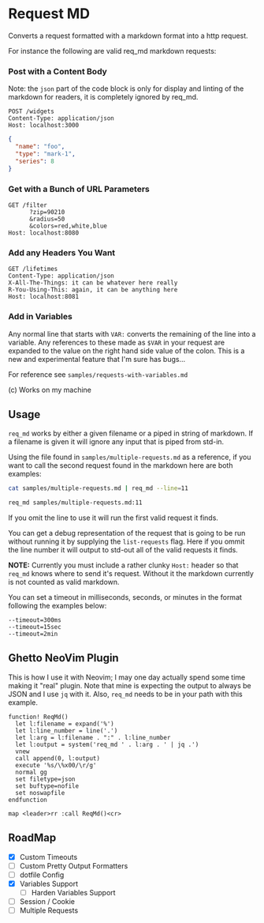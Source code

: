 # Request MD

Converts a request formatted with a markdown format into a http request.

For instance the following are valid req_md markdown requests:

### Post with a Content Body

Note: the `json` part of the code block is only for display and linting
of the markdown for readers, it is completely ignored by req_md.

```
POST /widgets
Content-Type: application/json
Host: localhost:3000
```
```json
{
  "name": "foo",
  "type": "mark-1",
  "series": 8
}
```

### Get with a Bunch of URL Parameters

```
GET /filter
      ?zip=90210
      &radius=50
      &colors=red,white,blue
Host: localhost:8080
```

### Add any Headers You Want

```
GET /lifetimes
Content-Type: application/json
X-All-The-Things: it can be whatever here really
R-You-Using-This: again, it can be anything here
Host: localhost:8081
```

### Add in Variables

Any normal line that starts with `VAR:` converts the remaining of the line
into a variable.  Any references to these made as `$VAR` in your request are
expanded to the value on the right hand side value of the colon.  This is a
new and experimental feature that I'm sure has bugs...

For reference see `samples/requests-with-variables.md`

(c) Works on my machine

## Usage

`req_md` works by either a given filename or a piped in string of markdown.
If a filename is given it will ignore any input that is piped from std-in.

Using the file found in `samples/multiple-requests.md` as a reference, if
you want to call the second request found in the markdown here are both
examples:

```bash
cat samples/multiple-requests.md | req_md --line=11

req_md samples/multiple-requests.md:11
```

If you omit the line to use it will run the first valid request it finds.

You can get a debug representation of the request that is going to be run
without running it by supplying the `list-requests` flag.  Here if you
ommit the line number it will output to std-out all of the valid requests
it finds.

**NOTE:** Currently you must include a rather clunky `Host:` header so that
`req_md` knows where to send it's request.  Without it the markdown currently
is not counted as valid markdown.

You can set a timeout in milliseconds, seconds, or minutes in the format
following the examples below:

```
--timeout=300ms
--timeout=15sec
--timeout=2min
```

## Ghetto NeoVim Plugin

This is how I use it with Neovim; I may one day actually spend some time
making it "real" plugin.  Note that mine is expecting the output to always
be JSON and I use `jq` with it.  Also, `req_md` needs to be in your path
with this example.

```vim
function! ReqMd()
  let l:filename = expand('%')
  let l:line_number = line('.')
  let l:arg = l:filename . ":" . l:line_number
  let l:output = system('req_md ' . l:arg . ' | jq .')
  vnew
  call append(0, l:output)
  execute '%s/\%x00/\r/g'
  normal gg
  set filetype=json
  set buftype=nofile
  set noswapfile
endfunction

map <leader>rr :call ReqMd()<cr>
```

## RoadMap

 - [x] Custom Timeouts
 - [ ] Custom Pretty Output Formatters
 - [ ] dotfile Config
 - [x] Variables Support
     - [ ] Harden Variables Support
 - [ ] Session / Cookie
 - [ ] Multiple Requests
